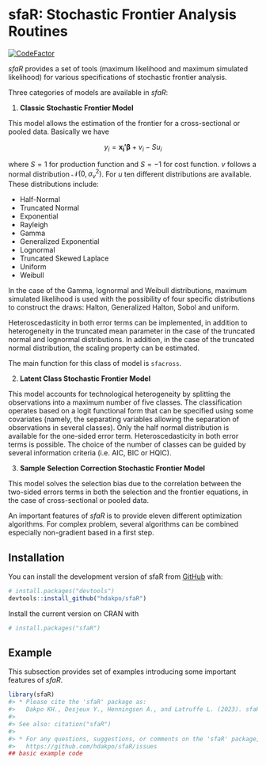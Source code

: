 
<!-- README.md is generated from README.Rmd. Please edit that file -->

# sfaR: Stochastic Frontier Analysis Routines

<!-- badges: start -->

[![CodeFactor](https://www.codefactor.io/repository/github/hdakpo/sfaR/badge)](https://www.codefactor.io/repository/github/hdakpo/sfaR)
<!-- [![R build status](https://github.com/hdakpo/sfaR/workflows/R-CMD-check/badge.svg)](https://github.com/hdakpo/sfaR/actions) -->
<!-- [![CRAN status](https://www.r-pkg.org/badges/version/sfaR)](https://CRAN.R-project.org/package=psfaR) -->
<!-- [![Downloads](https://cranlogs.r-pkg.org/badges/fsfaR)](https://CRAN.R-project.org/package=sfaR) -->
<!-- badges: end -->

*sfaR* provides a set of tools (maximum likelihood and maximum simulated
likelihood) for various specifications of stochastic frontier analysis.

Three categories of models are available in *sfaR*:

1.  **Classic Stochastic Frontier Model**

This model allows the estimation of the frontier for a cross-sectional
or pooled data. Basically we have

$$y_i = \mathbf{x_i'}\boldsymbol{\beta} + v_i - Su_i$$

where $S = 1$ for production function and $S = -1$ for cost function.
$v$ follows a normal distribution $\mathcal{N}(0, \sigma_v^2)$. For $u$
ten different distributions are available. These distributions include:

- Half-Normal
- Truncated Normal
- Exponential
- Rayleigh
- Gamma
- Generalized Exponential
- Lognormal
- Truncated Skewed Laplace
- Uniform
- Weibull

In the case of the Gamma, lognormal and Weibull distributions, maximum
simulated likelihood is used with the possibility of four specific
distributions to construct the draws: Halton, Generalized Halton, Sobol
and uniform.

Heteroscedasticity in both error terms can be implemented, in addition
to heterogeneity in the truncated mean parameter in the case of the
truncated normal and lognormal distributions. In addition, in the case
of the truncated normal distribution, the scaling property can be
estimated.

The main function for this class of model is `sfacross`.

2.  **Latent Class Stochastic Frontier Model**

This model accounts for technological heterogeneity by splitting the
observations into a maximum number of five classes. The classification
operates based on a logit functional form that can be specified using
some covariates (namely, the separating variables allowing the
separation of observations in several classes). Only the half normal
distribution is available for the one-sided error term.
Heteroscedasticity in both error terms is possible. The choice of the
number of classes can be guided by several information criteria
(i.e. AIC, BIC or HQIC).

3.  **Sample Selection Correction Stochastic Frontier Model**

This model solves the selection bias due to the correlation between the
two-sided errors terms in both the selection and the frontier equations,
in the case of cross-sectional or pooled data.

An important features of *sfaR* is to provide eleven different
optimization algorithms. For complex problem, several algorithms can be
combined especially non-gradient based in a first step.

## Installation

You can install the development version of sfaR from
[GitHub](https://github.com/) with:

``` r
# install.packages("devtools")
devtools::install_github("hdakpo/sfaR")
```

Install the current version on CRAN with

``` r
# install.packages("sfaR")
```

## Example

This subsection provides set of examples introducing some important
features of *sfaR*.

``` r
library(sfaR)
#> * Please cite the 'sfaR' package as:
#>   Dakpo KH., Desjeux Y., Henningsen A., and Latruffe L. (2023). sfaR: Stochastic Frontier Analysis Routines. R package version 1.0.0.
#> 
#> See also: citation("sfaR")
#> 
#> * For any questions, suggestions, or comments on the 'sfaR' package, please make use of Tracker facilities at:
#>   https://github.com/hdakpo/sfaR/issues
## basic example code
```

